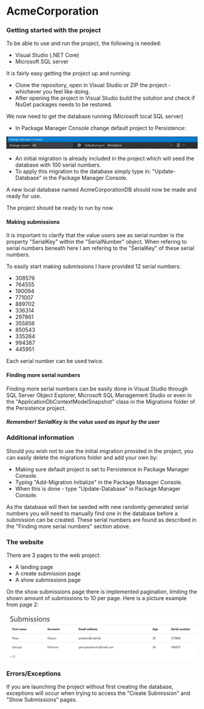 # AcmeCorporation

### Getting started with the project

To be able to use and run the project, the following is needed:
- Visual Studio (.NET Core)
- Microsoft SQL server

It is fairly easy getting the project up and running:
- Clone the repository, open in Visual Studio or ZIP the project - whichever you feel like doing.
- After opening the project in Visual Studio build the solution and check if NuGet packages needs to be restored.

We now need to get the database running (Microsoft local SQL server)

- In Package Manager Console change default project to Persistence:

![](/images/pmc_persistence.png)

  - An initial migration is already included in the project which will seed the database with 100 serial numbers.
  - To apply this migration to the database simply type in: "Update-Database" in the Package Manager Console.

A new local database named AcmeCorporationDB should now be made and ready for use.

The project should be ready to run by now.

#### Making submissions
It is important to clarify that the value users see as serial number is the property "SerialKey" within the "SerialNumber" object.
When refering to serial numbers beneath here I am refering to the "SerialKey" of these serial numbers.

To easily start making submissions I have provided 12 serial numbers:

- 308579
- 764555
- 190094
- 771007
- 889702
- 336314
- 297861
- 355856
- 850543
- 335264
- 994387
- 445951

Each serial number can be used twice.

#### Finding more serial numbers

Finding more serial numbers can be easily done in Visual Studio through SQL Server Object Explorer, Microsoft SQL Management Studio or even in the "ApplicationDbContextModelSnapshot" class in the Migrations folder of the Persistence project.

##### Remember! SerialKey is the value used as input by the user

### Additional information

Should you wish not to use the initial migration provided in the project, you can easily delete the migrations folder and add your own by:
- Making sure default project is set to Persistence in Package Manager Console.
- Typing "Add-Migration Initialize" in the Package Manager Console.
- When this is done - type "Update-Database" in Package Manager Console.

As the database will then be seeded with new randomly generated serial numbers you will need to manually find one in the database before a submission can be created.
These serial numbers are found as described in the "Finding more serial numbers" section above.

### The website

There are 3 pages to the web project:
- A landing page
- A create submission page
- A show submissions page

On the show submissions page there is implemented pagination, limiting the shown amount of submissions to 10 per page.
Here is a picture example from page 2:

![](/images/acme_submissions.png)

### Errors/Exceptions
If you are launching the project without first creating the database, exceptions will occur when trying to access the "Create Submission" and "Show Submissions" pages. 

